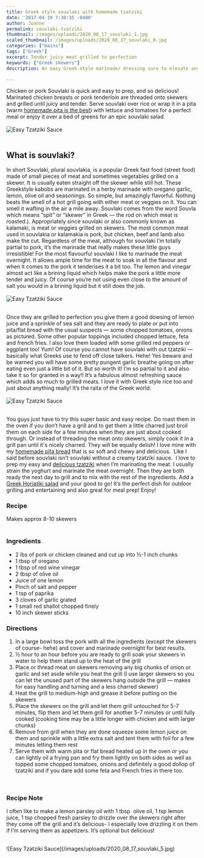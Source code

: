 ```yaml
---
title: Greek style souvlaki with homemade tzatziki
date: '2017-04-19 7:30:35 -0400'
author: Joanne
permalink: souvlaki-tzatziki
thumbnail: /images/uploads/2020_08_17_souvlaki_1.jpg
scaled_thumbnail: /images/uploads/2020_08_17_souvlaki_0.jpg
categories: ["mains"]
tags: ["Greek"]
excerpt: Tender juicy meat grilled to perfection 
keywords: ["Greek skewers"]
description: An easy Greek-style marinade/ dressing sure to elevate anything you make with it 

---
```


Chicken or pork Souvlaki is quick and easy to prep, and so delicious! Marinated chicken breasts or pork tenderloin are threaded onto skewers and grilled until juicy and tender. Serve souvlaki over rice or wrap it in a pita (warm [homemade pita is the best](https://www.oliveandmango.com/fresh-homemade-pita-bread/)) with lettuce and tomatoes for a perfect meal or enjoy it over a bed of greens for an epic souvlaki salad. 
</br>
</br>
![Easy Tzatziki Sauce](/images/uploads/2020_08_17_souvlaki_2.jpg)
</br>
</br>

## What is souvlaki?

In short Souvlaki, plural souvlakia, is a popular Greek fast food (street food) made of small pieces of meat and sometimes vegetables grilled on a skewer. It is usually eaten straight off the skewer while still hot. These Greekstyle kabobs are marinated in a herby marinade with oregano garlic, lemon, olive oil and seasonings. So simple, but amazingly flavorful. Nothing beats the smell of a hot grill going with either meat or veggies on it. You can smell it wafting in the air a mile away. Souvlaki comes from the word Souvla which means “spit” or “skewer” in Greek — the rod on which meat is roasted.). Appropriately since souvlaki or also commonly known as kalamaki, is meat or veggies grilled on skewers. The most common meat used in souvlakia or kalamakia is pork, but chicken, beef and lamb also make the cut. Regardless of the meat, although for souvlaki I’m totally partial to pork, it’s the marinade that really makes these little guys irresistible! For the most flavourful souvlaki I like to marinade the meat overnight. It allows ample time for the meat to soak in all the flavour and when it comes to the pork it tenderises it a bit too. The lemon and vinegar almost act like a brining liquid which helps make the pork a little more tender and juicy. Of course you’re not using even close to the amount of salt you would in a brining liquid but it still does the job.
</br>
</br>
![Easy Tzatziki Sauce](/images/uploads/2020_08_17_souvlaki_3.jpg)
</br>
</br>

Once they are grilled to perfection you give them a good dowsing of lemon juice and a sprinkle of sea salt and they are ready to plate or put into pita/flat bread with the usual suspects — some chopped tomatoes, onions as pictured. Some other popular toppings included chopped lettuce, feta and french fries. I also love them loaded with some grilled red peppers or eggplant too! Yum! Of course you cannot have souvlaki with out tzatziki — basically what Greeks use to fend off close talkers. Hehe! Yes beware and be warned you will have some pretty pungent garlic breathe going on after eating even just a little bit of it. But so worth it! I’m so partial to it and also take it so for granted in a way!! It’s a fabulous almost refreshing sauce which adds so much to grilled meats. I love it with Greek style rice too and just about anything really! It’s the raita of the Greek world. 
</br>
</br>
![Easy Tzatziki Sauce](/images/uploads/2020_08_17_souvlaki_4.jpg)
</br>
</br>

You guys just have to try this super basic and easy recipe. Do roast them in the oven if you don’t have a grill and to get them a little charred just broil them on each side for a few minutes when they are just about cooked through. Or instead of threading the meat onto skewers, simply cook it in a grill pan until it's nicely charred. They will be equally delish! I love mine with my [homemade pita bread](https://www.oliveandmango.com/fresh-homemade-pita-bread/) that is so soft and chewy and delicious.  Like I said before souvlaki isn’t souvlaki without a creamy tzatziki sauce.  I love to prep my easy and [delicious tzatziki](https://www.oliveandmango.com/easy-tzatziki-sauce-garlic-yogurt-cucumber-dip/) when I’m marinating the meat. I usually strain the yoghurt and marinate the meat overnight. Then they are both ready the next day to grill and to mix with the rest of the ingredients. Add a [Greek Horiatiki salad](https://www.oliveandmango.com/classic-greek-village-salad-horiatiki/) and your good to go! It’s the perfect dish for outdoor grilling and entertaining and also great for meal prep! Enjoy! 

### Recipe
Makes approx 8-10 skewers
</br>
</br>

### Ingredients

* <span itemprop="recipeIngredient">2 lbs of pork or chicken cleaned and cut up into &frac12;-1 inch chunks </span>
* <span itemprop="recipeIngredient">1 tbsp of oregano</span>
* <span itemprop="recipeIngredient">1 tbsp of red wine vinegar</span>
* <span itemprop="recipeIngredient">2 tbsp of olive oil</span>
* <span itemprop="recipeIngredient">Juice of one lemon</span>
* <span itemprop="recipeIngredient">Pinch of salt and pepper</span>
* <span itemprop="recipeIngredient">1 tsp of paprika</span>
* <span itemprop="recipeIngredient">3 cloves of garlic grated</span>
* <span itemprop="recipeIngredient">1 small red shallot chopped finely</span>
* <span itemprop="recipeIngredient">10 inch skewer sticks </span>

### Directions

1. In a large bowl toss the pork with all the ingredients (except the skewers of course- hehe) and cover and marinade overnight for best results.
2. &frac12; hour to an hour before you are ready to grill soak your skewers in water to help them stand up to the heat of the grill
3. Place or thread meat on skewers removing any big chunks of onion or garlic and set aside while you heat the grill (I use larger skewers so you can let the unused part of the skewers hang outside the grill — makes for easy handling and turning and a less charred skewer)
4. Heat the grill to medium-high and grease it before putting on the skewers
5. Place the skewers on the grill and let them grill untouched for 5-7 minutes, flip them and let them grill for another 5-7 minutes or until fully cooked (cooking time may be a little longer with chicken and with larger chunks)
6. Remove from grill when they are done squeeze some lemon juice on them and sprinkle with a little extra salt and tent them with foil for a few minutes letting them rest
7. Serve them with warm pita or flat bread heated up in the oven or you can lightly oil a frying pan and fry them lightly on both sides as well as topped some chopped tomatoes, onions and definitely a good dollop of tzatziki and if you dare add some feta and French fries in there too.
</br>

### Recipe Note 
I often like to make a lemon parsley oil with 1 tbsp  olive oil, 1 tsp lemon juice, 1 tsp chopped fresh parsley to drizzle over the skewers right after they come off the grill and it’s delicious- I especially love drizzling it on them if I’m serving them as appetizers. It’s optional but delicious!

</br>
![Easy Tzatziki Sauce](/images/uploads/2020_08_17_souvlaki_5.jpg)

